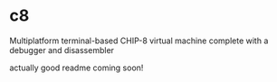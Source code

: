 # c8
Multiplatform terminal-based CHIP-8 virtual machine complete with a debugger and disassembler

actually good readme coming soon!
